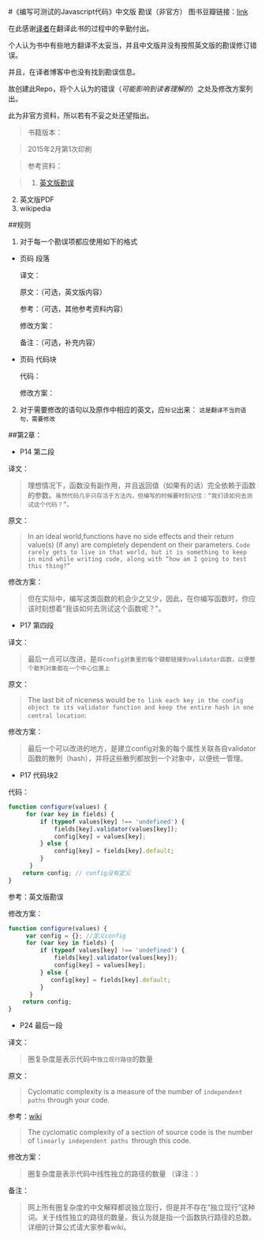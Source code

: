 #《编写可测试的Javascript代码》中文版 勘误（非官方）
图书豆瓣链接：[link](http://book.douban.com/subject/26348084/)

在此感谢[译者](http://www.cnblogs.com/TomXu/)在翻译此书的过程中的辛勤付出。

个人认为书中有些地方翻译不太妥当，并且中文版并没有按照英文版的勘误修订错误。

并且，在译者博客中也没有找到勘误信息。

故创建此Repo，将个人认为的错误（*可能影响到读者理解的*）之处及修改方案列出。

此为非官方资料，所以若有不妥之处还望指出。

>书籍版本：

>2015年2月第1次印刷

>参考资料：

>1. [英文版勘误](http://www.oreilly.com/catalog/errata.csp?isbn=0636920024699)
2. 英文版PDF
3. wikipedia

##规则
1. 对于每一个勘误项都应使用如下的格式
 - 页码 段落

    译文：

    原文：（可选，英文版内容）

    参考：（可选，其他参考资料内容）

    修改方案：

    备注：（可选，补充内容）
 - 页码 代码块

    代码：

    修改方案：
2. 对于需要修改的语句以及原作中相应的英文，应`标记`出来： `这是翻译不当的语句，需要修改`

##第2章：

* P14 第二段

 译文：
>理想情况下，函数没有副作用，并且返回值（如果有的话）完全依赖于函数的参数。`虽然代码几乎只存活于方法内，但编写的时候要时刻记住：“我们该如何去测试这个代码？”。`

 原文：
>In an ideal world,functions have no side effects and their return value(s) (if any) are completely dependent on their parameters. `Code rarely gets to live in that world, but it is something to keep in mind while writing code, along with “how am I going to test this thing?”`

 修改方案：
>但在实际中，编写这类函数的机会少之又少，因此，在你编写函数时，你应该时刻想着“我该如何去测试这个函数呢？”。

* P17 第四段

 译文：
>最后一点可以改进，是`将config对象里的每个键都链接到validator函数，以便整个散列对象都在一个中心位置上`

 原文：
>The last bit of niceness would be `to link each key in the config object to its validator function and keep the entire hash in one central location`:

 修改方案：
>最后一个可以改进的地方，是建立config对象的每个属性关联各自validator函数的散列（hash），并将这些散列都放到一个对象中，以便统一管理。

* P17 代码块2

 代码：
```javascript
function configure(values) {
     for (var key in fields) {
         if (typeof values[key] !== 'undefined') {
             fields[key].validator(values[key]);
             config[key] = values[key];
         } else {
             config[key] = fields[key].default;
         }
      }
 	return config; // config没有定义
}
```

 参考：英文版勘误

 修改方案：
```javascript
function configure(values) {
     var config = {}; //定义config
     for (var key in fields) {
         if (typeof values[key] !== 'undefined') {
             fields[key].validator(values[key]);
             config[key] = values[key];
         } else {
         	config[key] = fields[key].default;
         }
      }
 	return config;
}
```

* P24 最后一段

 译文：
 >圈复杂度是表示代码中`独立现行路径`的数量

 原文：
 >Cyclomatic complexity is a measure of the number of `independent paths` through your code.

 参考：[wiki](http://en.wikipedia.org/wiki/Cyclomatic_complexity)
 >The cyclomatic complexity of a section of source code is the number of `linearly independent paths `through this code.

 修改方案：
 >圈复杂度是表示代码中线性独立的路径的数量 （译注：）

 备注：
 >网上所有圈复杂度的中文解释都说独立现行，但是并不存在“独立现行”这种词。关于线性独立的路径的数量，我认为就是指一个函数执行路径的总数。详细的计算公式请大家参看wiki。


